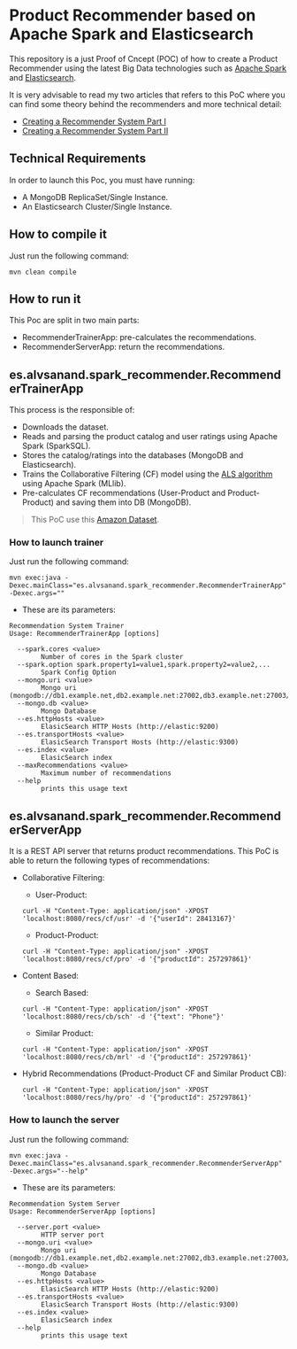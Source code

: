 # Product Recommender based on Apache Spark and Elasticsearch
This repository is a just Proof of Cncept \(POC\) of how to create a Product Recommender using the latest Big Data technologies such as [Apache Spark](http://spark.apache.org) and [Elasticsearch](https://www.elastic.co/products/elasticsearch).

It is very advisable to read my two articles that refers to this PoC where you can find some theory behind the recommenders and more technical detail:

* [Creating a Recommender System Part I](http://blog.stratio.com/creating-a-recommender-system-part-i/) 
* [Creating a Recommender System Part II](http://blog.stratio.com/creating-recommender-system-part-two/) 

## Technical Requirements

In order to launch this Poc, you must have running:

* A MongoDB ReplicaSet/Single Instance.
* An Elasticsearch Cluster/Single Instance.

## How to compile it

Just run the following command:

```
mvn clean compile 
```

## How to run it

This Poc are split in two main parts:

* RecommenderTrainerApp: pre-calculates the recommendations.
* RecommenderServerApp: return the recommendations.

## es.alvsanand.spark_recommender.RecommenderTrainerApp

This process is the responsible of:
 
* Downloads the dataset.
* Reads and parsing the product catalog and user ratings using Apache Spark \(SparkSQL\).
* Stores the catalog/ratings into the databases (MongoDB and Elasticsearch).
* Trains the Collaborative Filtering (CF) model using the [ALS algorithm](https://bugra.github.io/work/notes/2014-04-19/alternating-least-squares-method-for-collaborative-filtering/) using Apache Spark \(MLlib\).
* Pre-calculates CF recommendations (User-Product and Product-Product) and saving them into DB (MongoDB).

> This PoC use this [Amazon Dataset](http://times.cs.uiuc.edu/~wang296/Data/LARA/Amazon/readme.txt).

### How to launch trainer

Just run the following command:

```
mvn exec:java -Dexec.mainClass="es.alvsanand.spark_recommender.RecommenderTrainerApp" -Dexec.args=""
```

* These are its parameters:

```
Recommendation System Trainer
Usage: RecommenderTrainerApp [options]

  --spark.cores <value>
        Number of cores in the Spark cluster
  --spark.option spark.property1=value1,spark.property2=value2,...
        Spark Config Option
  --mongo.uri <value>
        Mongo uri (mongodb://db1.example.net,db2.example.net:27002,db3.example.net:27003/database)
  --mongo.db <value>
        Mongo Database
  --es.httpHosts <value>
        ElasicSearch HTTP Hosts (http://elastic:9200)
  --es.transportHosts <value>
        ElasicSearch Transport Hosts (http://elastic:9300)
  --es.index <value>
        ElasicSearch index
  --maxRecommendations <value>
        Maximum number of recommendations
  --help
        prints this usage text
```

## es.alvsanand.spark_recommender.RecommenderServerApp

It is a REST API server that returns product recommendations. This PoC is able to return the following types of recommendations:

* Collaborative Filtering:
    * User-Product:
    
    ```curl -H "Content-Type: application/json" -XPOST 'localhost:8080/recs/cf/usr' -d '{"userId": 28413167}'```
    * Product-Product:
    
    ```curl -H "Content-Type: application/json" -XPOST 'localhost:8080/recs/cf/pro' -d '{"productId": 257297861}'```
* Content Based:
    * Search Based:
                      
    ```curl -H "Content-Type: application/json" -XPOST 'localhost:8080/recs/cb/sch' -d '{"text": "Phone"}'```
    * Similar Product:
                         
    ```curl -H "Content-Type: application/json" -XPOST 'localhost:8080/recs/cb/mrl' -d '{"productId": 257297861}'```
* Hybrid Recommendations (Product-Product CF and Similar Product CB):
                                                                                             
    ```curl -H "Content-Type: application/json" -XPOST 'localhost:8080/recs/hy/pro' -d '{"productId": 257297861}'```

### How to launch the server

Just run the following command:

```
mvn exec:java -Dexec.mainClass="es.alvsanand.spark_recommender.RecommenderServerApp" -Dexec.args="--help"
```

* These are its parameters:

```
Recommendation System Server
Usage: RecommenderServerApp [options]

  --server.port <value>
        HTTP server port
  --mongo.uri <value>
        Mongo uri (mongodb://db1.example.net,db2.example.net:27002,db3.example.net:27003/database)
  --mongo.db <value>
        Mongo Database
  --es.httpHosts <value>
        ElasicSearch HTTP Hosts (http://elastic:9200)
  --es.transportHosts <value>
        ElasicSearch Transport Hosts (http://elastic:9300)
  --es.index <value>
        ElasicSearch index
  --help
        prints this usage text
```